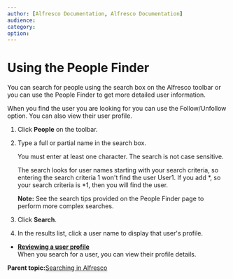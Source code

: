 ```yaml
---
author: [Alfresco Documentation, Alfresco Documentation]
audience: 
category: 
option: 
---
```


# Using the People Finder

You can search for people using the search box on the Alfresco toolbar or you can use the People Finder to get more detailed user information.

When you find the user you are looking for you can use the Follow/Unfollow option. You can also view their user profile.

1.  Click **People** on the toolbar.

2.  Type a full or partial name in the search box.

    You must enter at least one character. The search is not case sensitive.

    The search looks for user names starting with your search criteria, so entering the search criteria 1 won't find the user User1. If you add \*, so your search criteria is \*1, then you will find the user.

    **Note:** See the search tips provided on the People Finder page to perform more complex searches.

3.  Click **Search**.

4.  In the results list, click a user name to display that user's profile.


-   **[Reviewing a user profile](../concepts/people-intro.md)**  
When you search for a user, you can view their profile details.

**Parent topic:**[Searching in Alfresco](../concepts/searches.md)

